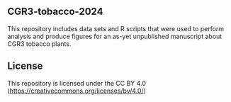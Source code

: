 ## CGR3-tobacco-2024

This repository includes data sets and R scripts that were used to perform
analysis and produce figures for an as-yet unpublished manuscript about CGR3
tobacco plants.

## License
This repository is licensed under the CC BY 4.0
(https://creativecommons.org/licenses/by/4.0/)
